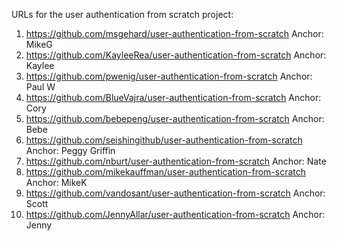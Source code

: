 URLs for the user authentication from scratch project:

1. https://github.com/msgehard/user-authentication-from-scratch Anchor: MikeG
1. https://github.com/KayleeRea/user-authentication-from-scratch Anchor: Kaylee
1. https://github.com/pwenig/user-authentication-from-scratch Anchor: Paul W
1. https://github.com/BlueVajra/user-authentication-from-scratch Anchor: Cory
1. https://github.com/bebepeng/user-authentication-from-scratch Anchor: Bebe
1. https://github.com/seishingithub/user-authentication-from-scratch Anchor: Peggy Griffin
1. https://github.com/nburt/user-authentication-from-scratch Anchor: Nate
1. https://github.com/mikekauffman/user-authentication-from-scratch Anchor: MikeK
1. https://github.com/vandosant/user-authentication-from-scratch Anchor: Scott
2. https://github.com/JennyAllar/user-authentication-from-scratch Anchor: Jenny
